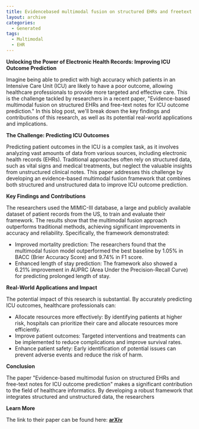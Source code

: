 ```yaml
---
title: Evidencebased multimodal fusion on structured EHRs and freetext notes for ICU outcome prediction
layout: archive
categories:
  - Generated
tags:
  - Multimodal
  - EHR
---
```


**Unlocking the Power of Electronic Health Records: Improving ICU Outcome Prediction**

Imagine being able to predict with high accuracy which patients in an Intensive Care Unit (ICU) are likely to have a poor outcome, allowing healthcare professionals to provide more targeted and effective care. This is the challenge tackled by researchers in a recent paper, "Evidence-based multimodal fusion on structured EHRs and free-text notes for ICU outcome prediction." In this blog post, we'll break down the key findings and contributions of this research, as well as its potential real-world applications and implications.

**The Challenge: Predicting ICU Outcomes**

Predicting patient outcomes in the ICU is a complex task, as it involves analyzing vast amounts of data from various sources, including electronic health records (EHRs). Traditional approaches often rely on structured data, such as vital signs and medical treatments, but neglect the valuable insights from unstructured clinical notes. This paper addresses this challenge by developing an evidence-based multimodal fusion framework that combines both structured and unstructured data to improve ICU outcome prediction.

**Key Findings and Contributions**

The researchers used the MIMIC-III database, a large and publicly available dataset of patient records from the US, to train and evaluate their framework. The results show that the multimodal fusion approach outperforms traditional methods, achieving significant improvements in accuracy and reliability. Specifically, the framework demonstrated:

* Improved mortality prediction: The researchers found that the multimodal fusion model outperformed the best baseline by 1.05% in BACC (Brier Accuracy Score) and 9.74% in F1 score.
* Enhanced length of stay prediction: The framework also showed a 6.21% improvement in AUPRC (Area Under the Precision-Recall Curve) for predicting prolonged length of stay.

**Real-World Applications and Impact**

The potential impact of this research is substantial. By accurately predicting ICU outcomes, healthcare professionals can:

* Allocate resources more effectively: By identifying patients at higher risk, hospitals can prioritize their care and allocate resources more efficiently.
* Improve patient outcomes: Targeted interventions and treatments can be implemented to reduce complications and improve survival rates.
* Enhance patient safety: Early identification of potential issues can prevent adverse events and reduce the risk of harm.

**Conclusion**

The paper "Evidence-based multimodal fusion on structured EHRs and free-text notes for ICU outcome prediction" makes a significant contribution to the field of healthcare informatics. By developing a robust framework that integrates structured and unstructured data, the researchers

**Learn More**

The link to their paper can be found here: [**arXiv**](http://arxiv.org/pdf/2501.04389v1.pdf)